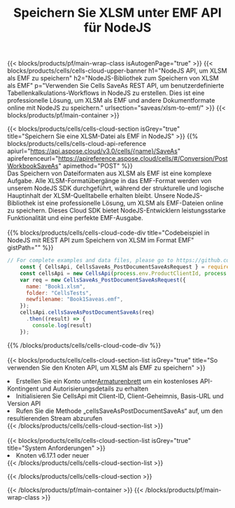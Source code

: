 ﻿---
title:  Speichern Sie XLSM unter EMF API für NodeJS
description: Verwenden Sie das Cloud SDK Aspose.Cells für NodeJS, um die Datei im XLSM-Format als Datei im Format EMF zu speichern.
url: /de/nodejs/saveas/xlsm-to-emf/
---
{{< blocks/products/pf/main-wrap-class isAutogenPage="true" >}}
{{< blocks/products/cells/cells-cloud-upper-banner h1="NodeJS API, um XLSM als EMF zu speichern" h2="NodeJS-Bibliothek zum Speichern von XLSM als EMF" p="Verwenden Sie Cells SaveAs REST API, um benutzerdefinierte Tabellenkalkulations-Workflows in NodeJS zu erstellen. Dies ist eine professionelle Lösung, um XLSM als EMF und andere Dokumentformate online mit NodeJS zu speichern." urlsection="saveas/xlsm-to-emf/" >}}
{{< blocks/products/pf/main-container >}}

{{< blocks/products/cells/cells-cloud-section isGrey="true" title="Speichern Sie eine XLSM-Datei als EMF in NodeJS" >}}
{{% blocks/products/cells/cells-cloud-api-reference apiurl="https://api.aspose.cloud/v3.0/cells/{name}/SaveAs" apireferenceurl="https://apireference.aspose.cloud/cells/#/Conversion/PostWorkbookSaveAs" apimethod="POST" %}}
<br/>
Das Speichern von Dateiformaten aus XLSM als EMF ist eine komplexe Aufgabe. Alle XLSM-Formatübergänge in das EMF-Format werden von unserem NodeJS SDK durchgeführt, während der strukturelle und logische Hauptinhalt der XLSM-Quelltabelle erhalten bleibt. Unsere NodeJS-Bibliothek ist eine professionelle Lösung, um XLSM als EMF-Dateien online zu speichern. Dieses Cloud SDK bietet NodeJS-Entwicklern leistungsstarke Funktionalität und eine perfekte EMF-Ausgabe.
<br/>
<br/>
{{% blocks/products/cells/cells-cloud-code-div title="Codebeispiel in NodeJS mit REST API zum Speichern von XLSM im Format EMF" gistPath="" %}}
  
```js
// For complete examples and data files, please go to https://github.com/aspose-cells-cloud/aspose-cells-cloud-node/
    const { CellsApi, CellsSaveAs_PostDocumentSaveAsRequest } = require("asposecellscloud");
    const cellsApi = new CellsApi(process.env.ProductClientId, process.env.ProductClientSecret);
    var req = new CellsSaveAs_PostDocumentSaveAsRequest({
      name: "Book1.xlsm",
      folder: "CellsTests",
      newfilename: "Book1Saveas.emf",
    });
    cellsApi.cellsSaveAsPostDocumentSaveAs(req)
      .then((result) => {
        console.log(result)
    });
```
  
{{% /blocks/products/cells/cells-cloud-code-div %}}
<br/>
<br/>
{{< blocks/products/cells/cells-cloud-section-list isGrey="true" title="So verwenden Sie den Knoten API, um XLSM als EMF zu speichern" >}}
<li> Erstellen Sie ein Konto unter<a href="https://dashboard.aspose.cloud/">Armaturenbrett</a> um ein kostenloses API-Kontingent und Autorisierungsdetails zu erhalten</li>
<li>Initialisieren Sie CellsApi mit Client-ID, Client-Geheimnis, Basis-URL und Version API</li>
<li>Rufen Sie die Methode „cellsSaveAsPostDocumentSaveAs“ auf, um den resultierenden Stream abzurufen</li>
{{< /blocks/products/cells/cells-cloud-section-list >}}
<br/>
<br/>
{{< blocks/products/cells/cells-cloud-section-list isGrey="true" title="System Anforderungen" >}}
<li>Knoten v6.17.1 oder neuer</li>
{{< /blocks/products/cells/cells-cloud-section-list >}}

{{< /blocks/products/cells/cells-cloud-section >}}

{{< /blocks/products/pf/main-container >}}
{{< /blocks/products/pf/main-wrap-class >}}
